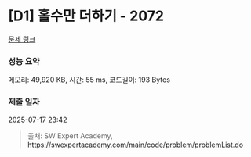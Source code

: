 # [D1] 홀수만 더하기 - 2072 

[문제 링크](https://swexpertacademy.com/main/code/problem/problemDetail.do?contestProbId=AV5QSEhaA5sDFAUq) 

### 성능 요약

메모리: 49,920 KB, 시간: 55 ms, 코드길이: 193 Bytes

### 제출 일자

2025-07-17 23:42



> 출처: SW Expert Academy, https://swexpertacademy.com/main/code/problem/problemList.do